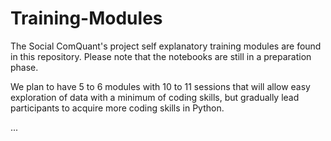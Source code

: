# Training-Modules
The Social ComQuant's project self explanatory training modules are found in this repository. Please note that the notebooks are still in a preparation phase.

We plan to have 5 to 6 modules with 10 to 11 sessions that will allow easy exploration of data with a minimum of coding skills, but gradually lead participants to acquire more coding skills in Python.

...

